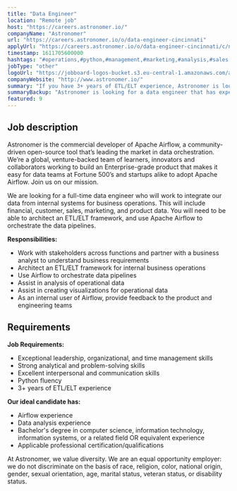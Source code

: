 ```yaml
---
title: "Data Engineer"
location: "Remote job"
host: "https://careers.astronomer.io/"
companyName: "Astronomer"
url: "https://careers.astronomer.io/o/data-engineer-cincinnati"
applyUrl: "https://careers.astronomer.io/o/data-engineer-cincinnati/c/new"
timestamp: 1611705600000
hashtags: "#operations,#python,#management,#marketing,#analysis,#sales,#office,#finance"
jobType: "other"
logoUrl: "https://jobboard-logos-bucket.s3.eu-central-1.amazonaws.com/astronomer"
companyWebsite: "http://www.astronomer.io/"
summary: "If you have 3+ years of ETL/ELT experience, Astronomer is looking for someone with your skillset."
summaryBackup: "Astronomer is looking for a data engineer that has experience in: #operations, #python, #marketing."
featured: 9
---
```


## Job description

Astronomer is the commercial developer of Apache Airflow, a community-driven open-source tool that’s leading the market in data orchestration. We’re a global, venture-backed team of learners, innovators and collaborators working to build an Enterprise-grade product that makes it easy for data teams at Fortune 500’s and startups alike to adopt Apache Airflow. Join us on our mission.

We are looking for a full-time data engineer who will work to integrate our data from internal systems for business operations. This will include financial, customer, sales, marketing, and product data. You will need to be able to architect an ETL/ELT framework, and use Apache Airflow to orchestrate the data pipelines.

**Responsibilities:**

*   Work with stakeholders across functions and partner with a business analyst to understand business requirements
*   Architect an ETL/ELT framework for internal business operations
*   Use Airflow to orchestrate data pipelines
*   Assist in analysis of operational data
*   Assist in creating visualizations for operational data
*   As an internal user of Airflow, provide feedback to the product and engineering teams

## Requirements

**Job Requirements:**

*   Exceptional leadership, organizational, and time management skills
*   Strong analytical and problem-solving skills
*   Excellent interpersonal and communication skills
*   Python fluency
*   3+ years of ETL/ELT experience

**Our ideal candidate has:**

*   Airflow experience
*   Data analysis experience
*   Bachelor's degree in computer science, information technology, information systems, or a related field OR equivalent experience
*   Applicable professional certification/qualifications

At Astronomer, we value diversity. We are an equal opportunity employer: we do not discriminate on the basis of race, religion, color, national origin, gender, sexual orientation, age, marital status, veteran status, or disability status.
